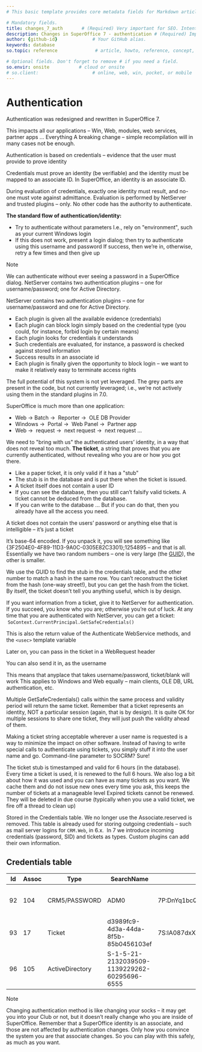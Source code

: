 ```yaml
---
# This basic template provides core metadata fields for Markdown articles on docs.superoffice.com.

# Mandatory fields.
title: changes_7_auth       # (Required) Very important for SEO. Intent in a unique string of 43-59 chars including spaces.
description: Changes in SuperOffice 7 - authentication # (Required) Important for SEO. Recommended character length is 115-145 characters including spaces.
author: {github-id}             # Your GitHub alias.
keywords: database
so.topic: reference              # article, howto, reference, concept, guide

# Optional fields. Don't forget to remove # if you need a field.
so.envir: onsite           # cloud or onsite
# so.client:                    # online, web, win, pocket, or mobile
---
```


# Authentication

Authentication was redesigned and rewritten in SuperOffice 7.

This impacts all our applications – Win, Web, modules, web services, partner apps ... Everything
A breaking change – simple recompilation will in many cases not be enough.

Authentication is based on credentials – evidence that the user must provide to prove identity

Credentials must prove an identity (be verifiable) and the identity must be mapped to an associate ID. In SuperOffice, an identity is an associate ID.

During evaluation of credentials, exactly one identity must result, and no-one must vote against admittance. Evaluation is performed by NetServer and trusted plugins – only. No other code has the authority to authenticate.

**The standard flow of authentication/identity:**

* Try to authenticate without parameters I.e., rely on "environment", such as your current Windows login
* If this does not work, present a login dialog; then try to authenticate using this username and password If success, then we’re in, otherwise, retry a few times and then give up

> [!NOTE]
> We can authenticate without ever seeing a password in a SuperOffice dialog. NetServer contains two authentication plugins – one for username/password; one for Active Directory.

NetServer contains two authentication plugins – one for username/password and one for Active Directory.

* Each plugin is given all the available evidence (credentials)
* Each plugin can block login simply based on the credential type (you could, for instance, forbid login by certain means)
* Each plugin looks for credentials it understands
* Such credentials are evaluated, for instance, a password is checked against stored information
* Success results in an associate id
* Each plugin is finally given the opportunity to block login – we want to make it relatively easy to terminate access rights

The full potential of this system is not yet leveraged. The grey parts are present in the code, but not currently leveraged; i.e., we’re not actively using them in the standard plugins in 7.0.

SuperOffice is much more than one application:

* Web -> Batch ->  Reporter ->  OLE DB Provider
* Windows ->  Portal ->  Web Panel ->  Partner app
* Web ->  request ->  next request ->  next request ...

We need to "bring with us" the authenticated users’ identity, in a way that does not reveal too much. **The ticket**, a string that proves that you are currently authenticated, without revealing who you are or how you got there.

* Like a paper ticket, it is only valid if it has a "stub"
* The stub is in the database and is put there when the ticket is issued.
* A ticket itself does not contain a user ID
* If you can see the database, then you still can’t falsify valid tickets. A ticket cannot be deduced from the database.
* If you can write to the database ... But if you can do that, then you already have all the access you need.

A ticket does not contain the users’ password or anything else that is intelligible – it’s just a ticket

It’s base-64 encoded. If you unpack it, you will see something like {3F2504E0-4F89-11D3-9A0C-0305E82C3301};1254895 – and that is all. Essentially we have two random numbers – one is very large (the [GUID][1]), the other is smaller.

We use the GUID to find the stub in the credentials table, and the other number to match a hash in the same row. You can’t reconstruct the ticket from the hash (one-way street!), but you can get the hash from the ticket. By itself, the ticket doesn’t tell you anything useful, which is by design.

If you want information from a ticket, give it to NetServer for authentication. If you succeed, you know who you are; otherwise you’re out of luck.
At any time that you are authenticated with NetServer, you can get a ticket:  `SoContext.CurrentPrincipal.GetSafeCredentials()`

This is also the return value of the Authenticate WebService methods, and the `<usec>` template variable

Later on, you can pass in the ticket in a WebRequest header

You can also send it in, as the username

This means that anyplace that takes username/password, ticket/blank will work
This applies to Windows and Web equally – main clients, OLE DB, URL authentication, etc.

Multiple GetSafeCredentials() calls within the same process and validity period will return the same ticket. Remember that a ticket represents an identity, NOT a particular session (again, that is by design). It is quite OK for multiple sessions to share one ticket, they will just push the validity ahead of them.

Making a ticket string acceptable wherever a user name is requested is a way to minimize the impact on other software. Instead of having to write special calls to authenticate using tickets, you simply stuff it into the user name and go. Command-line parameter to SOCRM? Sure!

The ticket stub is timestamped and valid for 6 hours (in the database). Every time a ticket is used, it is renewed to the full 6 hours. We also log a bit about how it was used and you can have as many tickets as you want. We cache them and do not issue new ones every time you ask, this keeps the number of tickets at a manageable level
Expired tickets cannot be renewed. They will be deleted in due course (typically when you use a valid ticket, we fire off a thread to clean up)

Stored in the Credentials table. We no longer use the Associate.reserved is removed. This table is already used for storing outgoing credentials – such as mail server logins for `CRM.Web`, in 6.x.  In 7 we introduce incoming credentials (password, SID) and tickets as types. Custom plugins can add their own information.

## Credentials table

| Id | Assoc | Type | SearchName | Secret | ValidFrom | ValidTo | LastUsed |
|---|---|---|---|---|---|---|---|
| 92 | 104 | CRM5/PASSWORD | ADM0 | 7P:DnYq1bcQ9eys2z9WkgpxYBpP63M= | 2010-05-11 00:00:00 | 9999-12-31 23:59:59 | SUPEROFFICE\_ASA\\marekv on DEV-MAREK-2: SOCRM.exe (Logging in to SuperOffice CRM) |
| 93 | 17 | Ticket | d3989fc9-4d3a-44da-8f5b-85b0456103ef | 7S:IA087dxXBlSDMkRPqbigesOiIQA= | 2010-05-13 07:09:20 | 2010-05-14 13:09:20 | |
| 96 | 105 | ActiveDirectory | S-1-5-21-2132039509-1139229262-60295696-6555 | | 2010-05-14 00:00:00 | 9999-12-31 23:59:59 | |

> [!NOTE]
> Changing authentication method is like changing your socks – it may get you into your Club or not, but it doesn’t really change who you are inside of SuperOffice. Remember that a SuperOffice identity is an associate, and those are not affected by authentication changes. Only how you convince the system you are that associate changes. So you can play with this safely, as much as you want.

<!-- Referenced links -->
[1]: http://en.wikipedia.org/wiki/Globally_Unique_Identifier
